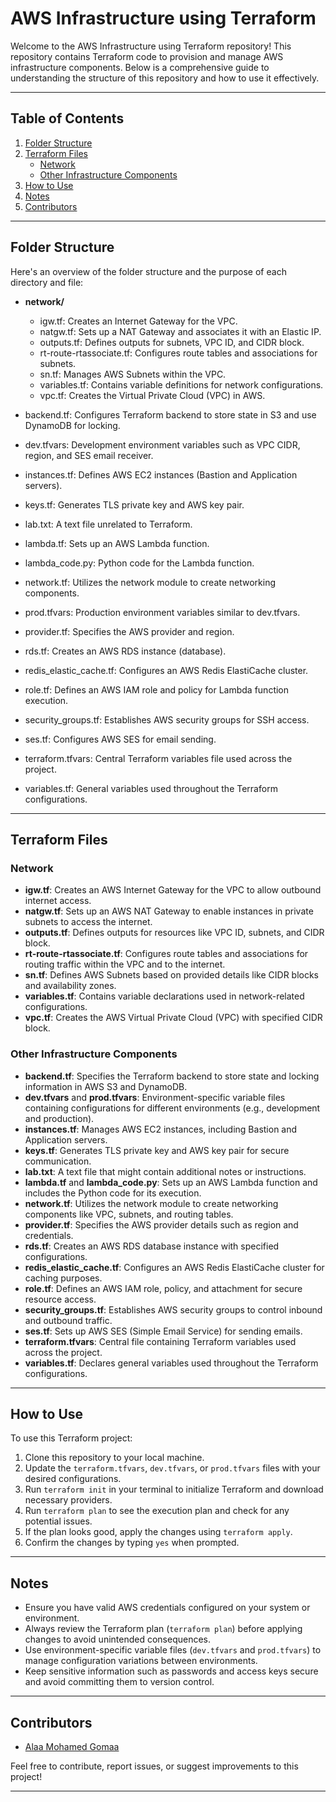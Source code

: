 # AWS Infrastructure using Terraform

Welcome to the AWS Infrastructure using Terraform repository! This repository contains Terraform code to provision and manage AWS infrastructure components. Below is a comprehensive guide to understanding the structure of this repository and how to use it effectively.

---

## Table of Contents

1. [Folder Structure](#folder-structure)
2. [Terraform Files](#terraform-files)
   - [Network](#network)
   - [Other Infrastructure Components](#other-infrastructure-components)
3. [How to Use](#how-to-use)
4. [Notes](#notes)
5. [Contributors](#contributors)

---

## Folder Structure

Here's an overview of the folder structure and the purpose of each directory and file:

- **network/**
  - igw.tf: Creates an Internet Gateway for the VPC.
  - natgw.tf: Sets up a NAT Gateway and associates it with an Elastic IP.
  - outputs.tf: Defines outputs for subnets, VPC ID, and CIDR block.
  - rt-route-rtassociate.tf: Configures route tables and associations for subnets.
  - sn.tf: Manages AWS Subnets within the VPC.
  - variables.tf: Contains variable definitions for network configurations.
  - vpc.tf: Creates the Virtual Private Cloud (VPC) in AWS.

- backend.tf: Configures Terraform backend to store state in S3 and use DynamoDB for locking.
- dev.tfvars: Development environment variables such as VPC CIDR, region, and SES email receiver.
- instances.tf: Defines AWS EC2 instances (Bastion and Application servers).
- keys.tf: Generates TLS private key and AWS key pair.
- lab.txt: A text file unrelated to Terraform.
- lambda.tf: Sets up an AWS Lambda function.
- lambda_code.py: Python code for the Lambda function.
- network.tf: Utilizes the network module to create networking components.
- prod.tfvars: Production environment variables similar to dev.tfvars.
- provider.tf: Specifies the AWS provider and region.
- rds.tf: Creates an AWS RDS instance (database).
- redis_elastic_cache.tf: Configures an AWS Redis ElastiCache cluster.
- role.tf: Defines an AWS IAM role and policy for Lambda function execution.
- security_groups.tf: Establishes AWS security groups for SSH access.
- ses.tf: Configures AWS SES for email sending.
- terraform.tfvars: Central Terraform variables file used across the project.
- variables.tf: General variables used throughout the Terraform configurations.

---

## Terraform Files

### Network

- **igw.tf**: Creates an AWS Internet Gateway for the VPC to allow outbound internet access.
- **natgw.tf**: Sets up an AWS NAT Gateway to enable instances in private subnets to access the internet.
- **outputs.tf**: Defines outputs for resources like VPC ID, subnets, and CIDR block.
- **rt-route-rtassociate.tf**: Configures route tables and associations for routing traffic within the VPC and to the internet.
- **sn.tf**: Defines AWS Subnets based on provided details like CIDR blocks and availability zones.
- **variables.tf**: Contains variable declarations used in network-related configurations.
- **vpc.tf**: Creates the AWS Virtual Private Cloud (VPC) with specified CIDR block.

### Other Infrastructure Components

- **backend.tf**: Specifies the Terraform backend to store state and locking information in AWS S3 and DynamoDB.
- **dev.tfvars** and **prod.tfvars**: Environment-specific variable files containing configurations for different environments (e.g., development and production).
- **instances.tf**: Manages AWS EC2 instances, including Bastion and Application servers.
- **keys.tf**: Generates TLS private key and AWS key pair for secure communication.
- **lab.txt**: A text file that might contain additional notes or instructions.
- **lambda.tf** and **lambda_code.py**: Sets up an AWS Lambda function and includes the Python code for its execution.
- **network.tf**: Utilizes the network module to create networking components like VPC, subnets, and routing tables.
- **provider.tf**: Specifies the AWS provider details such as region and credentials.
- **rds.tf**: Creates an AWS RDS database instance with specified configurations.
- **redis_elastic_cache.tf**: Configures an AWS Redis ElastiCache cluster for caching purposes.
- **role.tf**: Defines an AWS IAM role, policy, and attachment for secure resource access.
- **security_groups.tf**: Establishes AWS security groups to control inbound and outbound traffic.
- **ses.tf**: Sets up AWS SES (Simple Email Service) for sending emails.
- **terraform.tfvars**: Central file containing Terraform variables used across the project.
- **variables.tf**: Declares general variables used throughout the Terraform configurations.

---

## How to Use

To use this Terraform project:

1. Clone this repository to your local machine.
2. Update the `terraform.tfvars`, `dev.tfvars`, or `prod.tfvars` files with your desired configurations.
3. Run `terraform init` in your terminal to initialize Terraform and download necessary providers.
4. Run `terraform plan` to see the execution plan and check for any potential issues.
5. If the plan looks good, apply the changes using `terraform apply`.
6. Confirm the changes by typing `yes` when prompted.

---

## Notes

- Ensure you have valid AWS credentials configured on your system or environment.
- Always review the Terraform plan (`terraform plan`) before applying changes to avoid unintended consequences.
- Use environment-specific variable files (`dev.tfvars` and `prod.tfvars`) to manage configuration variations between environments.
- Keep sensitive information such as passwords and access keys secure and avoid committing them to version control.

---

## Contributors

- [Alaa Mohamed Gomaa](https://github.com/AlaaGomaa178)

Feel free to contribute, report issues, or suggest improvements to this project!

---
